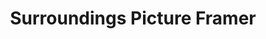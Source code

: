 ---
title: "Surroundings Picture Framer"
url: /abingdon/surroundings-picture-framer/
shop: frame
---